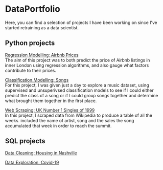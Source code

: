 # DataPortfolio

Here, you can find a selection of projects I have been working on since I've started retraining as a data scientist. 


## Python projects

<ins>Regression Modelling: Airbnb Prices</ins>
<br>
The aim of this project was to both predict the price of Airbnb listings in inner London using regression algorithms, and also gauge what factors contribute to their prices. 

<ins>Classification Modelling: Songs</ins>
<br>
For this project, I was given just a day to explore a music dataset, using supervised and unsuperivsed classification models to see if I could either predict the class of a song or if I could group songs together and determine what brought them together in the first place. 

<ins>Web Scraping: UK Number 1 Singles of 1999</ins>
<br>
In this project, I scraped data from Wikipedia to produce a table of all the weeks. included the name of artist, song and the sales the song accumulated that week in order to reach the summit.


## SQL projects

<ins>Data Cleaning: Housing in Nashville</ins>

<ins>Data Exploration: Covid-19</ins>
